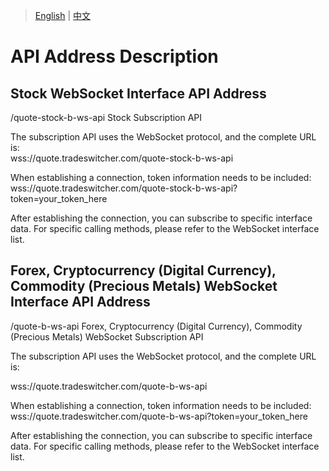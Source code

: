 > [English](./api_address_description.md) | [中文](./api_address_description_cn.md)

# API Address Description

## Stock WebSocket Interface API Address

/quote-stock-b-ws-api Stock Subscription API<br/>

The subscription API uses the WebSocket protocol, and the complete URL is:<br/>wss://quote.tradeswitcher.com/quote-stock-b-ws-api

When establishing a connection, token information needs to be included:<br/>wss://quote.tradeswitcher.com/quote-stock-b-ws-api?token=your_token_here<br/>

After establishing the connection, you can subscribe to specific interface data. For specific calling methods, please refer to the WebSocket interface list.<br/>



## Forex, Cryptocurrency (Digital Currency), Commodity (Precious Metals) WebSocket Interface API Address

/quote-b-ws-api Forex, Cryptocurrency (Digital Currency), Commodity (Precious Metals) WebSocket Subscription API<br/>

The subscription API uses the WebSocket protocol, and the complete URL is:<br/>

wss://quote.tradeswitcher.com/quote-b-ws-api<br/>

When establishing a connection, token information needs to be included:<br/>
wss://quote.tradeswitcher.com/quote-b-ws-api?token=your_token_here<br/>

After establishing the connection, you can subscribe to specific interface data. For specific calling methods, please refer to the WebSocket interface list.<br/>
